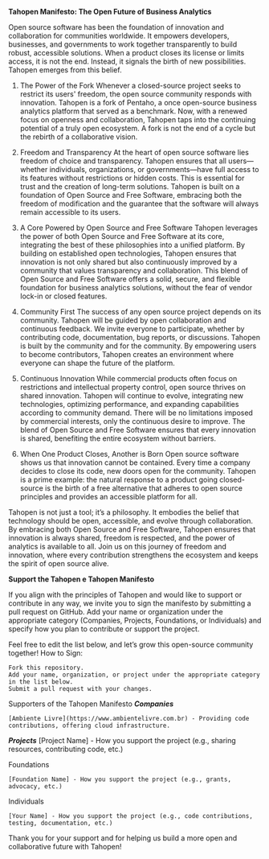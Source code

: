 **Tahopen Manifesto: The Open Future of Business Analytics**

Open source software has been the foundation of innovation and collaboration for communities worldwide. It empowers developers, businesses, and governments to work together transparently to build robust, accessible solutions. When a product closes its license or limits access, it is not the end. Instead, it signals the birth of new possibilities. Tahopen emerges from this belief.

1. The Power of the Fork
Whenever a closed-source project seeks to restrict its users' freedom, the open source community responds with innovation. Tahopen is a fork of Pentaho, a once open-source business analytics platform that served as a benchmark. Now, with a renewed focus on openness and collaboration, Tahopen taps into the continuing potential of a truly open ecosystem. A fork is not the end of a cycle but the rebirth of a collaborative vision.

2. Freedom and Transparency
At the heart of open source software lies freedom of choice and transparency. Tahopen ensures that all users—whether individuals, organizations, or governments—have full access to its features without restrictions or hidden costs. This is essential for trust and the creation of long-term solutions. Tahopen is built on a foundation of Open Source and Free Software, embracing both the freedom of modification and the guarantee that the software will always remain accessible to its users.

3. A Core Powered by Open Source and Free Software
Tahopen leverages the power of both Open Source and Free Software at its core, integrating the best of these philosophies into a unified platform. By building on established open technologies, Tahopen ensures that innovation is not only shared but also continuously improved by a community that values transparency and collaboration. This blend of Open Source and Free Software offers a solid, secure, and flexible foundation for business analytics solutions, without the fear of vendor lock-in or closed features.

4. Community First
The success of any open source project depends on its community. Tahopen will be guided by open collaboration and continuous feedback. We invite everyone to participate, whether by contributing code, documentation, bug reports, or discussions. Tahopen is built by the community and for the community. By empowering users to become contributors, Tahopen creates an environment where everyone can shape the future of the platform.

5. Continuous Innovation
While commercial products often focus on restrictions and intellectual property control, open source thrives on shared innovation. Tahopen will continue to evolve, integrating new technologies, optimizing performance, and expanding capabilities according to community demand. There will be no limitations imposed by commercial interests, only the continuous desire to improve. The blend of Open Source and Free Software ensures that every innovation is shared, benefiting the entire ecosystem without barriers.

6. When One Product Closes, Another is Born
Open source software shows us that innovation cannot be contained. Every time a company decides to close its code, new doors open for the community. Tahopen is a prime example: the natural response to a product going closed-source is the birth of a free alternative that adheres to open source principles and provides an accessible platform for all.

Tahopen is not just a tool; it’s a philosophy. It embodies the belief that technology should be open, accessible, and evolve through collaboration. By embracing both Open Source and Free Software, Tahopen ensures that innovation is always shared, freedom is respected, and the power of analytics is available to all. Join us on this journey of freedom and innovation, where every contribution strengthens the ecosystem and keeps the spirit of open source alive.


**Support the Tahopen e Tahopen Manifesto**

If you align with the principles of Tahopen and would like to support or contribute in any way, we invite you to sign the manifesto by submitting a pull request on GitHub. Add your name or organization under the appropriate category (Companies, Projects, Foundations, or Individuals) and specify how you plan to contribute or support the project.

Feel free to edit the list below, and let’s grow this open-source community together!
How to Sign:

    Fork this repository.
    Add your name, organization, or project under the appropriate category in the list below.
    Submit a pull request with your changes.

Supporters of the Tahopen Manifesto
***Companies***

    [Ambiente Livre](https://www.ambientelivre.com.br) - Providing code contributions, offering cloud infrastructure.

***Projects***
    [Project Name] - How you support the project (e.g., sharing resources, contributing code, etc.)

Foundations

    [Foundation Name] - How you support the project (e.g., grants, advocacy, etc.)

Individuals

    [Your Name] - How you support the project (e.g., code contributions, testing, documentation, etc.)

Thank you for your support and for helping us build a more open and collaborative future with Tahopen!

